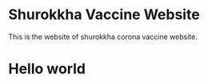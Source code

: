 # Shurokkha Vaccine Website
This is the website of shurokkha corona vaccine website.
<h1> Hello world</h1>